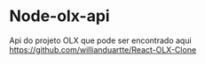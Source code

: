 # Node-olx-api

Api do projeto OLX que pode ser encontrado aqui https://github.com/willianduartte/React-OLX-Clone
